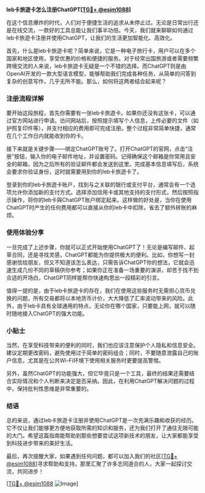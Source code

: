 **leb卡旅遊卡怎么注册ChatGPT[[TG💪+ @esim1088](https://t.me/s/esim1088)]**

在这个信息爆炸的时代，人们对于便捷生活的追求从未停止过。无论是日常出行还是在线交流，一款好的工具总能让我们事半功倍。今天，我们就来聊聊如何通过leb卡旅遊卡注册并使用ChatGPT，让我们的生活更加智能化、高效化。

首先，什么是leb卡旅遊卡呢？简单来说，它是一种电子旅行卡，用户可以在多个国家和地区使用，享受优惠的价格和便捷的服务。对于经常出国旅游或者需要频繁跨境交流的人来说，leb卡旅遊卡无疑是一个不错的选择。而ChatGPT则是由OpenAI开发的一款大型语言模型，能够帮助我们完成各种任务，从简单的问答到复杂的创意写作，几乎无所不能。那么，如何将这两者结合起来呢？

### 注册流程详解

要开始这段旅程，首先你需要有一张leb卡旅遊卡。如果你还没有这张卡，可以通过官方网站进行申请。访问网站后，按照提示填写个人信息，上传必要的文件（如护照复印件等），并支付相应的费用即可完成注册。整个过程非常简单快捷，通常在几个工作日内就能收到你的卡。

接下来就是关键步骤——绑定ChatGPT账号了。打开ChatGPT的官网，点击“注册”按钮，输入你的电子邮件地址，并设置密码。记得确保这个邮箱是你常用且安全的邮箱，因为之后所有的验证邮件都会发送到这里。完成基本信息填写后，系统会要求你验证身份，这时就需要用到你的leb卡旅遊卡了。

登录到你的leb卡旅遊卡账户，找到与之关联的银行或支付平台，通常会有一个选项允许你添加新的支付方式。选择添加信用卡或其他支持的支付形式，然后按照指示操作，将你的leb卡與ChatGPT账户绑定起来。这样做的好处是，当你在使用ChatGPT时产生的任何费用都可以直接从你的leb卡中扣除，省去了额外转账的麻烦。

### 使用体验分享

一旦完成了上述步骤，你就可以正式开始使用ChatGPT了！无论是编写邮件、起草合同，还是寻找灵感，ChatGPT都能为你提供极大的便利。比如，你想写一封感谢信给朋友，但又不知道该怎么表达，只需告诉ChatGPT你的想法，它就会迅速生成几份不同的草稿供你参考；如果你正在准备一场重要的演讲，却苦于找不到合适的开场白，ChatGPT同样能帮你快速构思出一段精彩的引言。

值得一提的是，由于leb卡旅遊卡的存在，我们在使用这些服务时无需担心货币兑换的问题，所有交易都将以本地货币计价，大大降低了汇率波动带来的风险。此外，由于leb卡具有全球通用的特点，无论你在哪个国家，只要能上网，就可以随时随地接入ChatGPT的强大功能。

### 小贴士

当然，在享受科技带来的便利的同时，我们也应该注意保护个人隐私和信息安全。建议定期更改密码，避免使用过于简单的密码组合；同时，不要随意泄露自己的账户信息，尤其是在公共Wi-Fi环境下使用相关服务时更要提高警惕。

另外，虽然ChatGPT的功能强大，但它毕竟只是一个工具，最终的结果还需要结合实际情况和个人判断来决定是否采纳。因此，在利用ChatGPT解决问题的过程中，保持批判性思维是非常重要的。

### 结语

总的来说，通过leb卡旅遊卡注册并使用ChatGPT是一次充满乐趣和收获的经历。它不仅让我们能够更方便地获取所需的知识和服务，还为我们打开了通往无限可能的大门。希望这篇指南能帮助到那些想要尝试这项新技术的朋友，让大家都能享受到科技进步带来的美好生活。

最后，再次提醒大家，如果遇到任何问题，都可以加入我们的社区[[TG💪+ @esim1088](https://t.me/s/esim1088)]寻求帮助和支持。那里汇聚了许多志同道合的人，大家一起探讨交流，共同进步！

[[TG💪+ @esim1088](https://t.me/s/esim1088) ![Image](https://i.postimg.cc/4NQfJmqS/Snipaste-2025-05-13-00-14-12.png)]